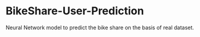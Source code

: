 # BikeShare-User-Prediction
Neural Network model to predict the bike share on the basis of real dataset.
